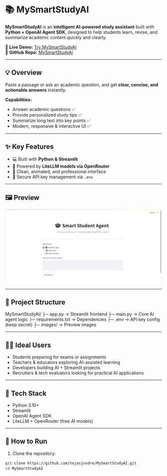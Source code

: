 # 📚 MySmartStudyAI

**MySmartStudyAI** is an **intelligent AI-powered study assistant** built with **Python + OpenAI Agent SDK**, designed to help students learn, revise, and summarize academic content quickly and clearly.  

🔗 **Live Demo:** [Try MySmartStudyAI](https://mysmartstudyai.streamlit.app/)  
🐙 **GitHub Repo:** [MySmartStudyAI](https://github.com/tejasjundre/MySmartStudyAI)

---

## 💡 Overview

Paste a passage or ask an academic question, and get **clear, concise, and actionable answers** instantly.  

**Capabilities:**  
- Answer academic questions ✅  
- Provide personalized study tips ✅  
- Summarize long text into key points ✅  
- Modern, responsive & interactive UI ✅  

---

## ✨ Key Features

- 💻 Built with **Python & Streamlit**  
- 🧠 Powered by **LiteLLM models via OpenRouter**  
- 🎨 Clean, animated, and professional interface  
- 🔐 Secure API key management via `.env`  

---

## 🖼️ Preview

![MySmartStudyAI UI](images/preview.jpg)  

---

## 📁 Project Structure

MySmartStudyAI/
├─ app.py → Streamlit frontend
├─ main.py → Core AI agent logic
├─ requirements.txt → Dependencies
├─ .env → API key config (keep secret)
├─ images/ → Preview images


---

## 🧑‍💻 Ideal Users

- Students preparing for exams or assignments  
- Teachers & educators exploring AI-assisted learning  
- Developers building AI + Streamlit projects  
- Recruiters & tech evaluators looking for practical AI applications  

---

## 🔧 Tech Stack

- Python 3.10+  
- Streamlit  
- OpenAI Agent SDK  
- LiteLLM + OpenRouter (free AI models)  

---

## 🚀 How to Run

1. Clone the repository:  
```bash
git clone https://github.com/tejasjundre/MySmartStudyAI.git
cd MySmartStudyAI
